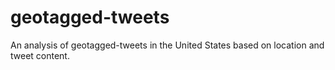 # geotagged-tweets
An analysis of geotagged-tweets in the United States based on location and tweet content.
